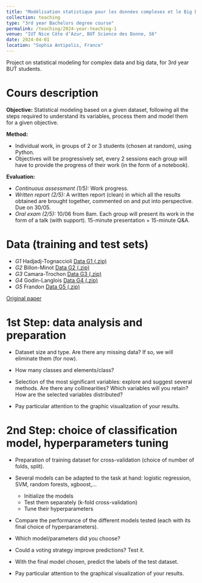 ```yaml
---
title: "Modélisation statistique pour les données complexes et le Big Data"
collection: teaching
type: "3rd year Bachelors degree course"
permalink: /teaching/2024-year-teaching-1
venue: "IUT Nice Côte d’Azur, BUT Science des Donne, S6"
date: 2024-04-01
location: "Sophia Antipolis, France"
---
```


Project on statistical modeling for complex data and big data, for 3rd year BUT students.

Cours description
======
**Objective:** Statistical modeling based on a given dataset, following all the steps required to understand its variables, process them and model them for a given objective. 

**Method:** 
* Individual work, in groups of 2 or 3 students (chosen at random), using Python.
* Objectives will be progressively set, every 2 sessions each group will have to provide the progress of their work (in the form of a notebook).

**Evaluation:**
* *Continuous assessment (1/5):* Work progress.
* *Written report (2/5):* A written report (clean) in which all the results obtained are brought together, commented on and put into perspective. Due on 30/05.
* *Oral exam (2/5):* 10/06 from 8am. Each group will present its work in the form of a talk (with support). 15-minute presentation + 15-minute Q&A.

<!---
Groups (Randomly defined)
======
* *G1* 
-->

Data (training and test sets)
======
* *G1* Hadjadj-Tognaccioli [Data G1 (.zip)](http://ibalelli.github.io/files/course_material/mod_stat_BUT/Data_G1.zip) <br/>
* *G2* Billon-Minot [Data G2 (.zip)](http://ibalelli.github.io/files/course_material/mod_stat_BUT/Data_G2.zip) <br/>
* *G3* Camara-Trochon [Data G3 (.zip)](http://ibalelli.github.io/files/course_material/mod_stat_BUT/Data_G3.zip) <br/>
* *G4* Godin-Langlois [Data G4 (.zip)](http://ibalelli.github.io/files/course_material/mod_stat_BUT/Data_G4.zip) <br/>
* *G5* Frandon [Data G5 (.zip)](http://ibalelli.github.io/files/course_material/mod_stat_BUT/Data_G5.zip) <br/>

<!---
# [Data G6 (.zip)](http://ibalelli.github.io/files/course_material/mod_stat_BUT/Data_G6.zip) <br/>
-->

[Original paper](http://ibalelli.github.io/files/course_material/mod_stat_BUT/paper.pdf) <br/>

1st Step: data analysis and preparation
======

* Dataset size and type. Are there any missing data? If so, we will eliminate them (for now).

* How many classes and elements/class?

* Selection of the most significant variables: explore and suggest several methods. Are there any collinearities? Which variables will you retain? How are the selected variables distributed?

* Pay particular attention to the graphic visualization of your results.

2nd Step: choice of classification model, hyperparameters tuning
======

* Preparation of training dataset for cross-validation (choice of number of folds, split).

* Several models can be adapted to the task at hand: logistic regression, SVM, random forests, xgboost,...
    * Initialize the models
    * Test them separately (k-fold cross-validation)
    * Tune their hyperparameters

* Compare the performance of the different models tested (each with its final choice of hyperparameters).

* Which model/parameters did you choose?

* Could a voting strategy improve predictions? Test it.

* With the final model chosen, predict the labels of the test dataset.

* Pay particular attention to the graphical visualization of your results.

<!---
3rd Step: handling missing data
======

* Here below, you can download the complete training and testing data (the ground truth for evaluating the imputation methods). Note that this time the datasets include all features' names. 

[Data G1 (.zip)](http://ibalelli.github.io/files/course_material/mod_stat_BUT/Data_G1_complete.zip) <br/>
[Data G2 (.zip)](http://ibalelli.github.io/files/course_material/mod_stat_BUT/Data_G2_complete.zip) <br/>
[Data G3 (.zip)](http://ibalelli.github.io/files/course_material/mod_stat_BUT/Data_G3_complete.zip) <br/>
[Data G4 (.zip)](http://ibalelli.github.io/files/course_material/mod_stat_BUT/Data_G4_complete.zip) <br/>
[Data G5 (.zip)](http://ibalelli.github.io/files/course_material/mod_stat_BUT/Data_G5_complete.zip) <br/>
[Data G6 (.zip)](http://ibalelli.github.io/files/course_material/mod_stat_BUT/Data_G6_complete.zip) <br/>

* Check missing data patterns in data and data_test.

* Several methods can be used to impute these data (take a look at the [sklearn.impute](https://scikit-learn.org/stable/api/sklearn.impute.html) package; a method based on random forests is implented [here](https://pypi.org/project/MissForest/)): test them and evaluate their ability to impute your missing data (using cross-validation).

* Apply the classification models tested in the previous step to the full (imputed) dataset: do you observe any performance improvement?

* Could *multiple imputation* methods provide better classification results?

* Pay particular attention to the graphical visualization of your results.

Interpretation and written report
======

[Template](http://ibalelli.github.io/files/course_material/mod_stat_BUT/Report_template.docx) <br/>

* The data you've handled so far has been extracted from the [Breast Cancer Wisconsin dataset](https://scikit-learn.org/stable/datasets/toy_dataset.html#breast-cancer-dataset), which contains 30 features calculated from a digitized image of a fine needle aspirate (FNA) of a breast mass. They describe the characteristics of the cell nuclei present in the image and are used to predict whether the tumor mass is benign (0) or malignant (1).

* We have artificially introduced missing data, which is frequent in the clinic, where errors can occur at various points in the data acquisition or transcription phases.

* The analysis you have carried out could answer a very simple but relevant clinical question: could you propose a tool to help classify a new patient's tumor mass from measurements (possibly partly missing) extracted from a FNA?

* Use this information to guide the writing of your report and work out your presentation. 

* Of note, this dataset has been widely explored, and you can find articles and several projects on Kaggle that use it.

Final grades
======

[Notes](http://ibalelli.github.io/files/course_material/mod_stat_BUT/Notes_BD.pdf) <br/>

-->